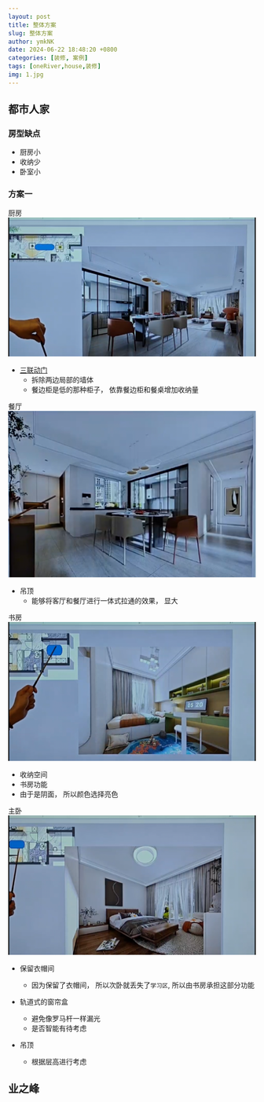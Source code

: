 ```yaml
---
layout: post
title: 整体方案
slug: 整体方案
author: ymkNK
date: 2024-06-22 18:48:20 +0800
categories: [装修, 案例]
tags: [oneRiver,house,装修]
img: 1.jpg
---
```



## 都市人家



### 房型缺点
- 厨房小
- 收纳少
- 卧室小

### 方案一

厨房
![](../assets/img/oneriver/城市人家方案一厨房2.png)
- [三联动门](https://www.xiaohongshu.com/search_result?keyword=%25E5%258E%25A8%25E6%2588%25BF%25E4%25B8%2589%25E8%2581%2594%25E5%258A%25A8&source=web_explore_feed)
  - 拆除两边局部的墙体
  - 餐边柜是低的那种柜子， 依靠餐边柜和餐桌增加收纳量

餐厅
![](../assets/img/oneriver/城市人家方案一厨房1.png)
- 吊顶
  - 能够将客厅和餐厅进行一体式拉通的效果， 显大
  

书房
![方案一书房](../assets/img/oneriver/城市人家方案一书房.png)
- 收纳空间
- 书房功能
- 由于是阴面， 所以颜色选择亮色




主卧
![方案一书房](../assets/img/oneriver/城市人家方案一主卧室.png)
- 保留衣帽间
  - 因为保留了衣帽间， 所以次卧就丢失了`学习区`, 所以由书房承担这部分功能
   
- 轨道式的窗帘盒
  - 避免像罗马杆一样漏光
  - 是否智能有待考虑

- 吊顶
  - 根据层高进行考虑



## 业之峰






